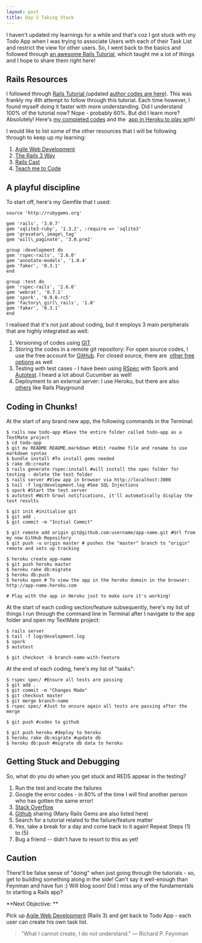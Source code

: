 ```yaml
---
layout: post
title: Day 2 Taking Stock
---
```

I haven't updated my learnings for a while and that's coz I got stuck with my Todo App when I was trying to associate Users with each of their Task List and restrict the view for other users. So, I went back to the basics and followed through [an awesome Rails Tutorial](http://ruby.railstutorial.org/ruby-on-rails-tutorial-book), which taught me a lot of things and I hope to share them right here!

## Rails Resources

I followed through [Rails Tutorial ](http://ruby.railstutorial.org/ruby-on-rails-tutorial-book)(updated [author codes are here](https://github.com/railstutorial/sample_app)). This was frankly my 4th attempt to follow through this tutorial. Each time however, I found myself doing it faster with more understanding. Did I understand 100% of the tutorial now? Nope - probably 60%. But did I learn more? Absolutely! Here's [my completed codes](https://github.com/sayanee/Sample_app) and the  [app in Heroku to play wi](http://tweeet.heroku.com/)th!

I would like to list some of the other resources that I will be following through to keep up my learning:

1. [Agile Web Development](http://pragprog.com/titles/rails3/agile-web-development-with-rails)
1. [The Rails 3 Way](http://tr3w.com/)
1. [Rails Cast](http://railscasts.com/)
1. [Teach me to Code](http://teachmetocode.com/screencasts/)

## A playful discipline

To start off, here's my Gemfile that I used:

```
source 'http://rubygems.org'

gem 'rails', '3.0.7'
gem 'sqlite3-ruby', '1.3.2', :require => 'sqlite3'
gem 'gravatar\_image\_tag'
gem 'will\_paginate', '3.0.pre2'

group :development do
gem 'rspec-rails', '2.6.0'
gem 'annotate-models', '1.0.4'
gem 'faker', '0.3.1'
end

group :test do
gem 'rspec-rails', '2.6.0'
gem 'webrat', '0.7.1'
gem 'spork', '0.9.0.rc5'
gem 'factory\_girl\_rails', '1.0'
gem 'faker', '0.3.1'
end
```

I realised that it's not just about coding, but it employs 3 main peripherals that are highly integrated as well:

1. Versioning of codes using [GIT](http://git-scm.com/)
1. Storing the codes in a remote git repository: For open source codes, I use the free account for [GitHub](https://github.com/). For closed source, there are  [other free options](https://git.wiki.kernel.org/index.php/GitHosting) as well
1. Testing with test cases - I have been using [RSpec](https://github.com/rspec/rspec-rails) with Spork and [Autotest](http://www.tfreek.com/2011/03/07/rails-3-rspec-autotest/). I heard a lot about Cucumber as well!
1. Deployment to an external server: I use Heroku, but there are also [others](http://rubyonrailshosts.com/) like Rails Playground


## Coding in Chunks!

At the start of any brand new app, the following commands in the Terminal:

```
$ rails new todo-app #Save the entire folder called todo-app as a TextMate project
$ cd todo-app
$ git mv README README.markdown #Edit readme file and rename to use markdown syntax
$ bundle install #To install gems needed
$ rake db:create
$ rails generate rspec:install #will install the spec folder for testing - delete the test folder
$ rails server #View app in browser via http://localhost:3000
$ tail -f log/development.log #See SQL Injections
$ spork #Start the test server
$ autotest #With Growl notifications, it'll automatically display the test results

$ git init #initialise git
$ git add .
$ git commit -m "Initial Commit"

$ git remote add origin git@github.com:username/app-name.git #Url from my new GitHub Repository
$ git push -u origin master # pushes the "master" branch to "origin" remote and sets up tracking

$ heroku create app-name
$ git push heroku master
$ heroku rake db:migrate
$ heroku db:push
$ heroku open # To view the app in the heroku domain in the browser: http://app-name.heroku.com

# Play with the app in Heroku just to make sure it's working!
```

At the start of each coding section/feature subsequently, here's my list of things I run through the command line in Terminal after I navigate to the app folder and open my TextMate project:

```
$ rails server
$ tail -f log/development.log
$ spork
$ autotest

$ git checkout -b branch-name-with-feature
```

At the end of each coding, here's my list of "tasks":

```
$ rspec spec/ #Ensure all tests are passing
$ git add .
$ git commit -m "Changes Made"
$ git checkout master
$ git merge branch-name
$ rspec spec/ #Just to ensure again all tests are passing after the merge

$ git push #codes to github

$ git push heroku #deploy to heroku
$ heroku rake db:migrate #update db
$ heroku db:push #migrate db data to heroku
```

## Getting Stuck and Debugging

So, what do you do when you get stuck and REDS appear in the testing?

1. Run the test and locate the failures
1. Google the error codes - in 80% of the time I will find another person who has gotten the same error!
1. [Stack Overflow](http://stackoverflow.com/questions/tagged/ruby-on-rails)
1. [Github](https://github.com/explore) sharing (Many Rails Gems are also listed here)
1. Search for a tutorial related to the failure/feature matter
1. Yes, take a break for a day and come back to it again! Repeat Steps (1) to (5)
1. Bug a friend -- didn't have to resort to this as yet!

## Caution

There'll be false sense of "doing" when just going through the tutorials - so, get to building something along in the side! Can't say it well-enough than Feynman and have fun :) Will blog soon! Did I miss any of the fundamentals to starting a Rails app?

**Next Objective: **

Pick up [Agile Web Development](http://pragprog.com/titles/rails3/agile-web-development-with-rails) (Rails 3) and get back to Todo App - each user can create his own task list.

> "What I cannot create, I do not understand." — Richard P. Feynman
